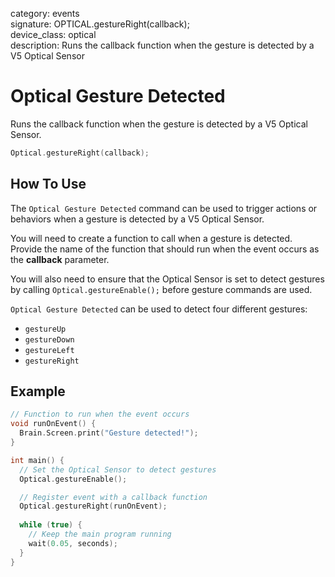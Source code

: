 category: events  
signature: OPTICAL.gestureRight(callback);  
device_class: optical  
description: Runs the callback function when the gesture is detected by a V5 Optical Sensor  

# Optical Gesture Detected

Runs the callback function when the gesture is detected by a V5 Optical Sensor.

```cpp
Optical.gestureRight(callback);
```

## How To Use

The `Optical Gesture Detected` command can be used to trigger actions or behaviors when a gesture is detected by a V5 Optical Sensor.

You will need to create a function to call when a gesture is detected. Provide the name of the function that should run when the event occurs as the **callback** parameter.

You will also need to ensure that the Optical Sensor is set to detect gestures by calling `Optical.gestureEnable();` before gesture commands are used.

`Optical Gesture Detected` can be used to detect four different gestures:

- `gestureUp`
- `gestureDown`
- `gestureLeft`
- `gestureRight`

## Example

```cpp
// Function to run when the event occurs
void runOnEvent() {
  Brain.Screen.print("Gesture detected!");
}

int main() {
  // Set the Optical Sensor to detect gestures
  Optical.gestureEnable();

  // Register event with a callback function
  Optical.gestureRight(runOnEvent);
  
  while (true) {
    // Keep the main program running
    wait(0.05, seconds);
  }
}
```

<advanced>
</advanced>







